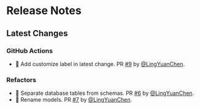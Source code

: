 # Release Notes

## Latest Changes

### GitHub Actions

* 👷 Add customize label in latest change. PR [#9](https://github.com/LingYuanChen/scout-app-backend/pull/9) by [@LingYuanChen](https://github.com/LingYuanChen).

### Refactors

* 🔧 Separate database tables from schemas. PR [#6](https://github.com/LingYuanChen/scout-app-backend/pull/6) by [@LingYuanChen](https://github.com/LingYuanChen).
* 🔧 Rename models. PR [#7](https://github.com/LingYuanChen/scout-app-backend/pull/7) by [@LingYuanChen](https://github.com/LingYuanChen).
